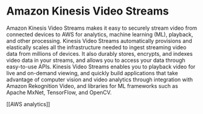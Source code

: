 # Amazon Kinesis Video Streams
Amazon Kinesis Video Streams makes it easy to securely stream video from connected devices to AWS
for analytics, machine learning (ML), playback, and other processing. Kinesis Video Streams automatically
provisions and elastically scales all the infrastructure needed to ingest streaming video data from
millions of devices. It also durably stores, encrypts, and indexes video data in your streams, and allows
you to access your data through easy-to-use APIs. Kinesis Video Streams enables you to playback
video for live and on-demand viewing, and quickly build applications that take advantage of computer
vision and video analytics through integration with Amazon Rekognition Video, and libraries for ML
frameworks such as Apache MxNet, TensorFlow, and OpenCV.


[[AWS analytics]]